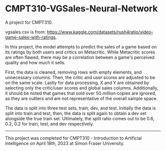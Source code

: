 # CMPT310-VGSales-Neural-Network
A project for CMPT310.

vgsales.csv is from: https://www.kaggle.com/datasets/rush4ratio/video-game-sales-with-ratings. 

In this project, the model attempts to predict the sales of a game based on its ratings by both users and critics on Metacritic. While Metacritic scores are often flawed, there may be a correlation between a game's perceived quality and how much it sells.

First, the data is cleaned, removing rows with empty elements, and unnecessary columns. Then, the critic and user scores are adjusted to be on the same scale. Lastly for data processing, X and Y are obtained by selecting only the critic/user scores and global sales columns. Additionally, it should be noted that games that sold over 50 million copies are ignored, as they are outliers and are not representative of the overall sample space.

The data is split into three test sets, train, dev, and test. Initially the data is split into train and test, then, the data is split again to obtain a dev set alongside the true train set. Ultimately, the split ratio comes out to be 0.6, 0.2, 0.2 for train, test, and dev respectively.

****************************
This project was completed for CMPT310 - Introduction to Artificial Intelligence on April 18th, 2023 at Simon Fraser University.
